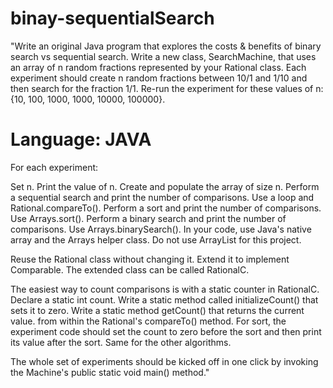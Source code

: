 # binay-sequentialSearch
"Write an original Java program that explores the costs &amp; benefits of binary search vs sequential search. Write a new class, SearchMachine, that uses an array of n random fractions represented by your Rational class. Each experiment should create n random fractions between 10/1 and 1/10 and then search for the fraction 1/1. Re-run the experiment for these values of n: {10, 100, 1000, 1000, 10000, 100000}.


# Language: JAVA

For each experiment:

Set n. Print the value of n. Create and populate the array of size n.
Perform a sequential search and print the number of comparisons. Use a loop and Rational.compareTo().
Perform a sort and print the number of comparisons. Use Arrays.sort().
Perform a binary search and print the number of comparisons. Use Arrays.binarySearch().
In your code, use Java's native array and the Arrays helper class. Do not use ArrayList for this project.

Reuse the Rational class without changing it. Extend it to implement Comparable. The extended class can be called RationalC.

The easiest way to count comparisons is with a static counter in RationalC. Declare a static int count. Write a static method called initializeCount() that sets it to zero. Write a static method getCount() that returns the current value. from within the Rational's compareTo() method. For sort, the experiment code should set the count to zero before the sort and then print its value after the sort. Same for the other algorithms.

The whole set of experiments should be kicked off in one click by invoking the Machine's public static void main() method."

